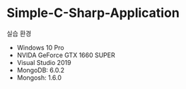 # Simple-C-Sharp-Application

실습 환경
* Windows 10 Pro
* NVIDA GeForce GTX 1660 SUPER
* Visual Studio 2019
* MongoDB: 6.0.2  
* Mongosh: 1.6.0
